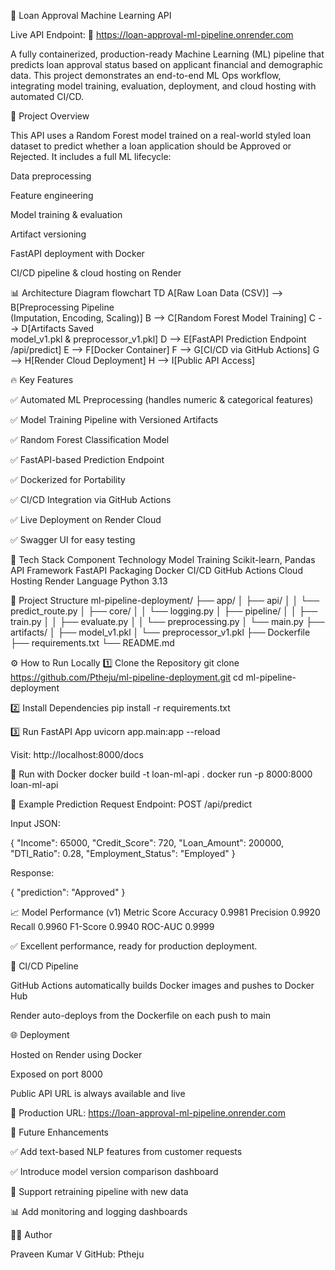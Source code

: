 🚀 Loan Approval Machine Learning API

Live API Endpoint:
🔗 https://loan-approval-ml-pipeline.onrender.com

A fully containerized, production-ready Machine Learning (ML) pipeline that predicts loan approval status based on applicant financial and demographic data. This project demonstrates an end-to-end ML Ops workflow, integrating model training, evaluation, deployment, and cloud hosting with automated CI/CD.

📌 Project Overview

This API uses a Random Forest model trained on a real-world styled loan dataset to predict whether a loan application should be Approved or Rejected. It includes a full ML lifecycle:

Data preprocessing

Feature engineering

Model training & evaluation

Artifact versioning

FastAPI deployment with Docker

CI/CD pipeline & cloud hosting on Render

📊 Architecture Diagram
flowchart TD
    A[Raw Loan Data (CSV)] --> B[Preprocessing Pipeline<br/>(Imputation, Encoding, Scaling)]
    B --> C[Random Forest Model Training]
    C --> D[Artifacts Saved<br/>model_v1.pkl & preprocessor_v1.pkl]
    D --> E[FastAPI Prediction Endpoint /api/predict]
    E --> F[Docker Container]
    F --> G[CI/CD via GitHub Actions]
    G --> H[Render Cloud Deployment]
    H --> I[Public API Access]

🔥 Key Features

✅ Automated ML Preprocessing (handles numeric & categorical features)

✅ Model Training Pipeline with Versioned Artifacts

✅ Random Forest Classification Model

✅ FastAPI-based Prediction Endpoint

✅ Dockerized for Portability

✅ CI/CD Integration via GitHub Actions

✅ Live Deployment on Render Cloud

✅ Swagger UI for easy testing

🧠 Tech Stack
Component	Technology
Model Training	Scikit-learn, Pandas
API Framework	FastAPI
Packaging	Docker
CI/CD	GitHub Actions
Cloud Hosting	Render
Language	Python 3.13


📂 Project Structure
ml-pipeline-deployment/
├── app/
│   ├── api/
│   │   └── predict_route.py
│   ├── core/
│   │   └── logging.py
│   ├── pipeline/
│   │   ├── train.py
│   │   ├── evaluate.py
│   │   └── preprocessing.py
│   └── main.py
├── artifacts/
│   ├── model_v1.pkl
│   └── preprocessor_v1.pkl
├── Dockerfile
├── requirements.txt
└── README.md

⚙️ How to Run Locally
1️⃣ Clone the Repository
git clone https://github.com/Ptheju/ml-pipeline-deployment.git
cd ml-pipeline-deployment

2️⃣ Install Dependencies
pip install -r requirements.txt

3️⃣ Run FastAPI App
uvicorn app.main:app --reload


Visit: http://localhost:8000/docs

🐳 Run with Docker
docker build -t loan-ml-api .
docker run -p 8000:8000 loan-ml-api

📨 Example Prediction Request
Endpoint: POST /api/predict

Input JSON:

{
  "Income": 65000,
  "Credit_Score": 720,
  "Loan_Amount": 200000,
  "DTI_Ratio": 0.28,
  "Employment_Status": "Employed"
}


Response:

{
  "prediction": "Approved"
}

📈 Model Performance (v1)
Metric	Score
Accuracy	0.9981
Precision	0.9920
Recall	0.9960
F1-Score	0.9940
ROC-AUC	0.9999

✅ Excellent performance, ready for production deployment.

🚀 CI/CD Pipeline

GitHub Actions automatically builds Docker images and pushes to Docker Hub

Render auto-deploys from the Dockerfile on each push to main

🌐 Deployment

Hosted on Render using Docker

Exposed on port 8000

Public API URL is always available and live

🔗 Production URL:
https://loan-approval-ml-pipeline.onrender.com

🧭 Future Enhancements

✅ Add text-based NLP features from customer requests

✅ Introduce model version comparison dashboard

🔄 Support retraining pipeline with new data

📊 Add monitoring and logging dashboards

👨‍🔬 Author

Praveen Kumar V
GitHub: Ptheju

